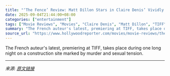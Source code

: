 ```yaml
---
title: "‘The Fence’ Review: Matt Dillon Stars in Claire Denis’ Vividly Atmospheric but Jarringly Stagy Africa-Set Drama"
date: 2025-09-04T21:44:00+08:00
categories: ["entertainment"]
tags: ["Movie Reviews", "Movies", "Claire Denis", "Matt Dillon", "TIFF", "TIFF 2025", "tom blyth", "Toronto 2025", "Toronto Film Festival", "Toronto International Film Festival"]
summary: "The French auteur's latest, premiering at TIFF, takes place during one long night on a construction site marked by murder and sexual tension."
source_url: "https://www.hollywoodreporter.com/movies/movie-reviews/the-fence-review-matt-dillon-1236354627/"
---
```


The French auteur's latest, premiering at TIFF, takes place during one long night on a construction site marked by murder and sexual tension.

---

*来源: [原文链接](https://www.hollywoodreporter.com/movies/movie-reviews/the-fence-review-matt-dillon-1236354627/)*
